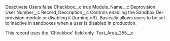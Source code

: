 <?xml version="1.0" encoding="UTF-8"?>
<CustomMetadata xmlns="http://soap.sforce.com/2006/04/metadata" xmlns:xsi="http://www.w3.org/2001/XMLSchema-instance" xmlns:xsd="http://www.w3.org/2001/XMLSchema">
    <label>Deactivate Users</label>
    <protected>false</protected>
    <values>
        <field>Checkbox__c</field>
        <value xsi:type="xsd:boolean">true</value>
    </values>
    <values>
        <field>Module_Name__c</field>
        <value xsi:type="xsd:string">Deprovision User</value>
    </values>
    <values>
        <field>Number__c</field>
        <value xsi:nil="true"/>
    </values>
    <values>
        <field>Record_Description__c</field>
        <value xsi:type="xsd:string">Controls enabling the Sandbox De-provision module or disabling it (turning off). Basically allows users to be set to inactive in sandboxes when a user is disabled in production. 

This record uses the &apos;Checkbox&apos; field only.</value>
    </values>
    <values>
        <field>Text_Area_255__c</field>
        <value xsi:nil="true"/>
    </values>
</CustomMetadata>
